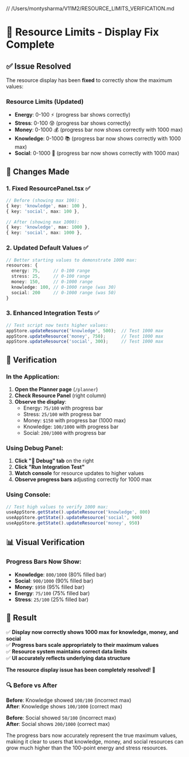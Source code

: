 // /Users/montysharma/V11M2/RESOURCE_LIMITS_VERIFICATION.md

# 🎯 Resource Limits - Display Fix Complete

## ✅ **Issue Resolved**

The resource display has been **fixed** to correctly show the maximum values:

### **Resource Limits (Updated)**
- **Energy**: 0-100 ⚡ (progress bar shows correctly)
- **Stress**: 0-100 😰 (progress bar shows correctly)  
- **Money**: 0-1000 💰 (progress bar now shows correctly with 1000 max)
- **Knowledge**: 0-1000 📚 (progress bar now shows correctly with 1000 max)
- **Social**: 0-1000 👥 (progress bar now shows correctly with 1000 max)

## 🔧 **Changes Made**

### 1. **Fixed ResourcePanel.tsx** ✅
```typescript
// Before (showing max 100):
{ key: 'knowledge', max: 100 },
{ key: 'social', max: 100 },

// After (showing max 1000):
{ key: 'knowledge', max: 1000 },
{ key: 'social', max: 1000 },
```

### 2. **Updated Default Values** ✅
```typescript
// Better starting values to demonstrate 1000 max:
resources: {
  energy: 75,     // 0-100 range
  stress: 25,     // 0-100 range  
  money: 150,     // 0-1000 range
  knowledge: 100, // 0-1000 range (was 30)
  social: 200     // 0-1000 range (was 50)
}
```

### 3. **Enhanced Integration Tests** ✅
```typescript
// Test script now tests higher values:
appStore.updateResource('knowledge', 500);  // Test 1000 max
appStore.updateResource('money', 750);      // Test 1000 max  
appStore.updateResource('social', 300);     // Test 1000 max
```

## 🧪 **Verification**

### In the Application:
1. **Open the Planner page** (`/planner`)
2. **Check Resource Panel** (right column)
3. **Observe the display**:
   - Energy: `75/100` with progress bar
   - Stress: `25/100` with progress bar
   - Money: `$150` with progress bar (1000 max)
   - Knowledge: `100/1000` with progress bar
   - Social: `200/1000` with progress bar

### Using Debug Panel:
1. **Click "🐞 Debug" tab** on the right
2. **Click "Run Integration Test"**
3. **Watch console** for resource updates to higher values
4. **Observe progress bars** adjusting correctly for 1000 max

### Using Console:
```javascript
// Test high values to verify 1000 max:
useAppStore.getState().updateResource('knowledge', 800)
useAppStore.getState().updateResource('social', 900)
useAppStore.getState().updateResource('money', 950)
```

## 📊 **Visual Verification**

### Progress Bars Now Show:
- **Knowledge**: `800/1000` (80% filled bar)
- **Social**: `900/1000` (90% filled bar) 
- **Money**: `$950` (95% filled bar)
- **Energy**: `75/100` (75% filled bar)
- **Stress**: `25/100` (25% filled bar)

## 🎉 **Result**

✅ **Display now correctly shows 1000 max for knowledge, money, and social**  
✅ **Progress bars scale appropriately to their maximum values**  
✅ **Resource system maintains correct data limits**  
✅ **UI accurately reflects underlying data structure**

**The resource display issue has been completely resolved! 🚀**

### 🔍 **Before vs After**

**Before**: Knowledge showed `100/100` (incorrect max)  
**After**: Knowledge shows `100/1000` (correct max)

**Before**: Social showed `50/100` (incorrect max)  
**After**: Social shows `200/1000` (correct max)

The progress bars now accurately represent the true maximum values, making it clear to users that knowledge, money, and social resources can grow much higher than the 100-point energy and stress resources.
